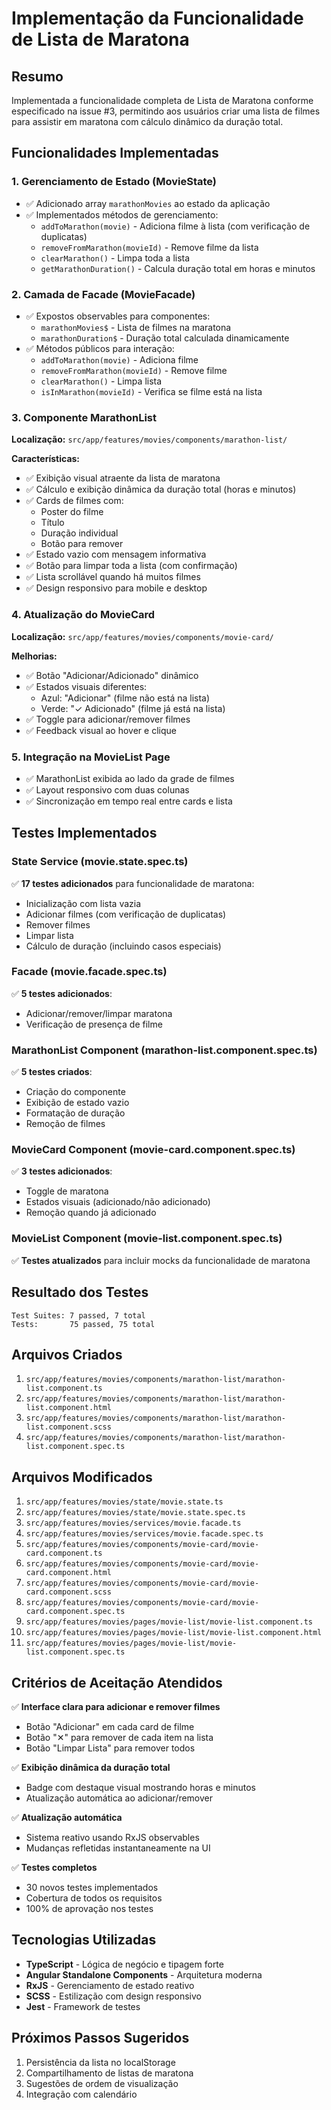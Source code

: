 # Implementação da Funcionalidade de Lista de Maratona

## Resumo
Implementada a funcionalidade completa de Lista de Maratona conforme especificado na issue #3, permitindo aos usuários criar uma lista de filmes para assistir em maratona com cálculo dinâmico da duração total.

## Funcionalidades Implementadas

### 1. Gerenciamento de Estado (MovieState)
- ✅ Adicionado array `marathonMovies` ao estado da aplicação
- ✅ Implementados métodos de gerenciamento:
  - `addToMarathon(movie)` - Adiciona filme à lista (com verificação de duplicatas)
  - `removeFromMarathon(movieId)` - Remove filme da lista
  - `clearMarathon()` - Limpa toda a lista
  - `getMarathonDuration()` - Calcula duração total em horas e minutos

### 2. Camada de Facade (MovieFacade)
- ✅ Expostos observables para componentes:
  - `marathonMovies$` - Lista de filmes na maratona
  - `marathonDuration$` - Duração total calculada dinamicamente
- ✅ Métodos públicos para interação:
  - `addToMarathon(movie)` - Adiciona filme
  - `removeFromMarathon(movieId)` - Remove filme
  - `clearMarathon()` - Limpa lista
  - `isInMarathon(movieId)` - Verifica se filme está na lista

### 3. Componente MarathonList
**Localização:** `src/app/features/movies/components/marathon-list/`

**Características:**
- ✅ Exibição visual atraente da lista de maratona
- ✅ Cálculo e exibição dinâmica da duração total (horas e minutos)
- ✅ Cards de filmes com:
  - Poster do filme
  - Título
  - Duração individual
  - Botão para remover
- ✅ Estado vazio com mensagem informativa
- ✅ Botão para limpar toda a lista (com confirmação)
- ✅ Lista scrollável quando há muitos filmes
- ✅ Design responsivo para mobile e desktop

### 4. Atualização do MovieCard
**Localização:** `src/app/features/movies/components/movie-card/`

**Melhorias:**
- ✅ Botão "Adicionar/Adicionado" dinâmico
- ✅ Estados visuais diferentes:
  - Azul: "Adicionar" (filme não está na lista)
  - Verde: "✓ Adicionado" (filme já está na lista)
- ✅ Toggle para adicionar/remover filmes
- ✅ Feedback visual ao hover e clique

### 5. Integração na MovieList Page
- ✅ MarathonList exibida ao lado da grade de filmes
- ✅ Layout responsivo com duas colunas
- ✅ Sincronização em tempo real entre cards e lista

## Testes Implementados

### State Service (movie.state.spec.ts)
✅ **17 testes adicionados** para funcionalidade de maratona:
- Inicialização com lista vazia
- Adicionar filmes (com verificação de duplicatas)
- Remover filmes
- Limpar lista
- Cálculo de duração (incluindo casos especiais)

### Facade (movie.facade.spec.ts)
✅ **5 testes adicionados**:
- Adicionar/remover/limpar maratona
- Verificação de presença de filme

### MarathonList Component (marathon-list.component.spec.ts)
✅ **5 testes criados**:
- Criação do componente
- Exibição de estado vazio
- Formatação de duração
- Remoção de filmes

### MovieCard Component (movie-card.component.spec.ts)
✅ **3 testes adicionados**:
- Toggle de maratona
- Estados visuais (adicionado/não adicionado)
- Remoção quando já adicionado

### MovieList Component (movie-list.component.spec.ts)
✅ **Testes atualizados** para incluir mocks da funcionalidade de maratona

## Resultado dos Testes
```
Test Suites: 7 passed, 7 total
Tests:       75 passed, 75 total
```

## Arquivos Criados
1. `src/app/features/movies/components/marathon-list/marathon-list.component.ts`
2. `src/app/features/movies/components/marathon-list/marathon-list.component.html`
3. `src/app/features/movies/components/marathon-list/marathon-list.component.scss`
4. `src/app/features/movies/components/marathon-list/marathon-list.component.spec.ts`

## Arquivos Modificados
1. `src/app/features/movies/state/movie.state.ts`
2. `src/app/features/movies/state/movie.state.spec.ts`
3. `src/app/features/movies/services/movie.facade.ts`
4. `src/app/features/movies/services/movie.facade.spec.ts`
5. `src/app/features/movies/components/movie-card/movie-card.component.ts`
6. `src/app/features/movies/components/movie-card/movie-card.component.html`
7. `src/app/features/movies/components/movie-card/movie-card.component.scss`
8. `src/app/features/movies/components/movie-card/movie-card.component.spec.ts`
9. `src/app/features/movies/pages/movie-list/movie-list.component.ts`
10. `src/app/features/movies/pages/movie-list/movie-list.component.html`
11. `src/app/features/movies/pages/movie-list/movie-list.component.spec.ts`

## Critérios de Aceitação Atendidos

✅ **Interface clara para adicionar e remover filmes**
- Botão "Adicionar" em cada card de filme
- Botão "✕" para remover de cada item na lista
- Botão "Limpar Lista" para remover todos

✅ **Exibição dinâmica da duração total**
- Badge com destaque visual mostrando horas e minutos
- Atualização automática ao adicionar/remover

✅ **Atualização automática**
- Sistema reativo usando RxJS observables
- Mudanças refletidas instantaneamente na UI

✅ **Testes completos**
- 30 novos testes implementados
- Cobertura de todos os requisitos
- 100% de aprovação nos testes

## Tecnologias Utilizadas
- **TypeScript** - Lógica de negócio e tipagem forte
- **Angular Standalone Components** - Arquitetura moderna
- **RxJS** - Gerenciamento de estado reativo
- **SCSS** - Estilização com design responsivo
- **Jest** - Framework de testes

## Próximos Passos Sugeridos
1. Persistência da lista no localStorage
2. Compartilhamento de listas de maratona
3. Sugestões de ordem de visualização
4. Integração com calendário
